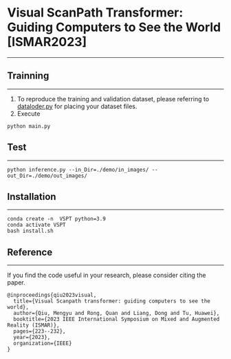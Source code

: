 # Visual ScanPath Transformer: Guiding Computers to See the World [ISMAR2023]
***



## Trainning
***
1. To reproduce the training and validation dataset, please referring to [dataloder.py](./dataset/dataloder.py) for placing your dataset files.
2. Execute
```
python main.py
```


## Test
***
```
python inference.py --in_Dir=./demo/in_images/ --out_Dir=./demo/out_images/
```


## Installation
***
```
conda create -n  VSPT python=3.9
conda activate VSPT
bash install.sh
```


## Reference
***
If you find the code useful in your research, please consider citing the paper. 
```
@inproceedings{qiu2023visual,
  title={Visual Scanpath transformer: guiding computers to see the world},
  author={Qiu, Mengyu and Rong, Quan and Liang, Dong and Tu, Huawei},
  booktitle={2023 IEEE International Symposium on Mixed and Augmented Reality (ISMAR)},
  pages={223--232},
  year={2023},
  organization={IEEE}
}
```
